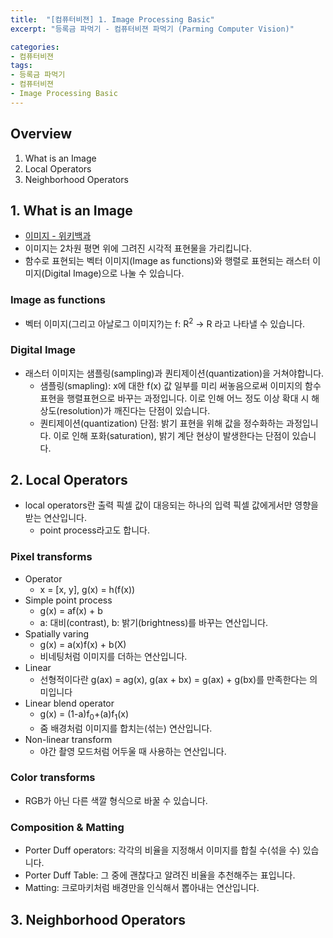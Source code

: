 ```yaml
---
title:  "[컴퓨터비젼] 1. Image Processing Basic"
excerpt: "등록금 파먹기 - 컴퓨터비젼 파먹기 (Parming Computer Vision)"

categories:
- 컴퓨터비젼
tags:
- 등록금 파먹기
- 컴퓨터비젼
- Image Processing Basic
---
```


<!--1강 Image Processing-->
## Overview
1. What is an Image
2. Local Operators
3. Neighborhood Operators

## 1. What is an Image
* [이미지 - 위키백과](https://ko.wikipedia.org/wiki/%EC%98%81%EC%83%81)
* 이미지는 2차원 평면 위에 그려진 시각적 표현물을 가리킵니다.
* 함수로 표현되는 벡터 이미지(Image as functions)와 행렬로 표현되는 래스터 이미지(Digital Image)으로 나눌 수 있습니다.

### Image as functions
* 벡터 이미지(그리고 아날로그 이미지?)는 f: R<sup>2</sup> -> R 라고 나타낼 수 있습니다.

### Digital Image
* 래스터 이미지는 샘플링(sampling)과 퀀티제이션(quantization)을 거쳐야합니다.
  * 샘플링(smapling): x에 대한 f(x) 값 일부를 미리 써놓음으로써 이미지의 함수 표현을 행렬표현으로 바꾸는 과정입니다. 이로 인해 어느 정도 이상 확대 시 해상도(resolution)가 깨진다는 단점이 있습니다.
  * 퀀티제이션(quantization) 단점: 밝기 표현을 위해 값을 정수화하는 과정입니다. 이로 인해 포화(saturation), 밝기 계단 현상이 발생한다는 단점이 있습니다.

## 2. Local Operators
* local operators란 출력 픽셀 값이 대응되는 하나의 입력 픽셀 값에게서만 영향을 받는 연산입니다.
  * point process라고도 합니다.

### Pixel transforms
* Operator
  * x = [x, y], g(x) = h(f(x))
* Simple point process
  * g(x) = af(x) + b
  * a: 대비(contrast), b: 밝기(brightness)를 바꾸는 연산입니다.
* Spatially varing
  * g(x) = a(x)f(x) + b(X)
  * 비네팅처럼 이미지를 더하는 연산입니다.
* Linear
  * 선형적이다란 g(ax) = ag(x), g(ax + bx) = g(ax) + g(bx)를 만족한다는 의미입니다
* Linear blend operator
  * g(x) = (1-a)f<sub>0</sub>+(a)f<sub>1</sub>(x)
  * 줌 배경처럼 이미지를 합치는(섞는) 연산입니다.
* Non-linear transform
  * 야간 촬영 모드처럼 어두울 때 사용하는 연산입니다.

### Color transforms
* RGB가 아닌 다른 색깔 형식으로 바꿀 수 있습니다.

### Composition & Matting
* Porter Duff operators: 각각의 비율을 지정해서 이미지를 합칠 수(섞을 수) 있습니다.
* Porter Duff Table: 그 중에 괜찮다고 알려진 비율을 추천해주는 표입니다.
* Matting: 크로마키처럼 배경만을 인식해서 뽑아내는 연산입니다.

## 3. Neighborhood Operators
